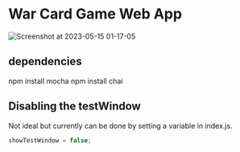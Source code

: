 # War Card Game Web App

![Screenshot at 2023-05-15 01-17-05](https://github.com/nicholasleexyz/promineo-week06/assets/129869926/edc7af5a-9ec4-4c0c-93e8-9cfaf528fe84)
## dependencies
npm install mocha
npm install chai

## Disabling the testWindow
Not ideal but currently can be done by setting a variable in index.js.

```javascript
showTestWindow = false;
```

